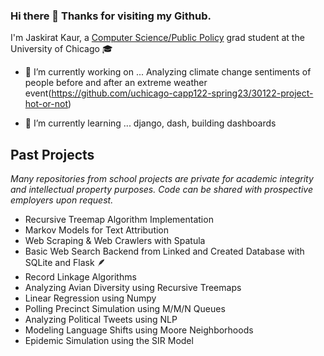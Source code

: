 ### Hi there 👋 Thanks for visiting my Github.

<!--
**jaskcodes/jaskcodes** is a ✨ _special_ ✨ repository because its `README.md` (this file) appears on your GitHub profile.


-->
I'm Jaskirat Kaur, a [Computer Science/Public Policy](https://capp.uchicago.edu/) grad student at the University of Chicago 🎓

- 🔭 I’m currently working on ...
     Analyzing climate change sentiments of people before and after an extreme weather event(https://github.com/uchicago-capp122-spring23/30122-project-hot-or-not)
      
- 🌱 I’m currently learning ... django, dash, building dashboards

## Past Projects

_Many repositories from school projects are private for academic integrity and intellectual property purposes. Code can be shared with prospective employers upon request._

- Recursive Treemap Algorithm Implementation
- Markov Models for Text Attribution
- Web Scraping & Web Crawlers with Spatula
- Basic Web Search Backend from Linked and Created Database with SQLite and Flask 🪶
- Record Linkage Algorithms
- Analyzing Avian Diversity using Recursive Treemaps
- Linear Regression using Numpy
- Polling Precinct Simulation using M/M/N Queues
- Analyzing Political Tweets using NLP
- Modeling Language Shifts using Moore Neighborhoods
- Epidemic Simulation using the SIR Model

